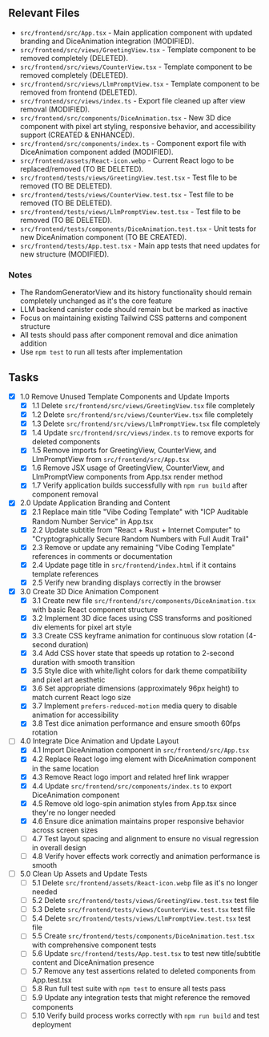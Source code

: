 ## Relevant Files

- `src/frontend/src/App.tsx` - Main application component with updated branding and DiceAnimation integration (MODIFIED).
- `src/frontend/src/views/GreetingView.tsx` - Template component to be removed completely (DELETED).
- `src/frontend/src/views/CounterView.tsx` - Template component to be removed completely (DELETED).
- `src/frontend/src/views/LlmPromptView.tsx` - Template component to be removed from frontend (DELETED).
- `src/frontend/src/views/index.ts` - Export file cleaned up after view removal (MODIFIED).
- `src/frontend/src/components/DiceAnimation.tsx` - New 3D dice component with pixel art styling, responsive behavior, and accessibility support (CREATED & ENHANCED).
- `src/frontend/src/components/index.ts` - Component export file with DiceAnimation component added (MODIFIED).
- `src/frontend/assets/React-icon.webp` - Current React logo to be replaced/removed (TO BE DELETED).
- `src/frontend/tests/views/GreetingView.test.tsx` - Test file to be removed (TO BE DELETED).
- `src/frontend/tests/views/CounterView.test.tsx` - Test file to be removed (TO BE DELETED).
- `src/frontend/tests/views/LlmPromptView.test.tsx` - Test file to be removed (TO BE DELETED).
- `src/frontend/tests/components/DiceAnimation.test.tsx` - Unit tests for new DiceAnimation component (TO BE CREATED).
- `src/frontend/tests/App.test.tsx` - Main app tests that need updates for new structure (MODIFIED).

### Notes

- The RandomGeneratorView and its history functionality should remain completely unchanged as it's the core feature
- LLM backend canister code should remain but be marked as inactive
- Focus on maintaining existing Tailwind CSS patterns and component structure
- All tests should pass after component removal and dice animation addition
- Use `npm test` to run all tests after implementation

## Tasks

- [x] 1.0 Remove Unused Template Components and Update Imports
  - [x] 1.1 Delete `src/frontend/src/views/GreetingView.tsx` file completely
  - [x] 1.2 Delete `src/frontend/src/views/CounterView.tsx` file completely
  - [x] 1.3 Delete `src/frontend/src/views/LlmPromptView.tsx` file completely
  - [x] 1.4 Update `src/frontend/src/views/index.ts` to remove exports for deleted components
  - [x] 1.5 Remove imports for GreetingView, CounterView, and LlmPromptView from `src/frontend/src/App.tsx`
  - [x] 1.6 Remove JSX usage of GreetingView, CounterView, and LlmPromptView components from App.tsx render method
  - [x] 1.7 Verify application builds successfully with `npm run build` after component removal

- [x] 2.0 Update Application Branding and Content
  - [x] 2.1 Replace main title "Vibe Coding Template" with "ICP Auditable Random Number Service" in App.tsx
  - [x] 2.2 Update subtitle from "React + Rust + Internet Computer" to "Cryptographically Secure Random Numbers with Full Audit Trail"
  - [x] 2.3 Remove or update any remaining "Vibe Coding Template" references in comments or documentation
  - [x] 2.4 Update page title in `src/frontend/index.html` if it contains template references
  - [x] 2.5 Verify new branding displays correctly in the browser

- [x] 3.0 Create 3D Dice Animation Component
  - [x] 3.1 Create new file `src/frontend/src/components/DiceAnimation.tsx` with basic React component structure
  - [x] 3.2 Implement 3D dice faces using CSS transforms and positioned div elements for pixel art style
  - [x] 3.3 Create CSS keyframe animation for continuous slow rotation (4-second duration)
  - [x] 3.4 Add CSS hover state that speeds up rotation to 2-second duration with smooth transition
  - [x] 3.5 Style dice with white/light colors for dark theme compatibility and pixel art aesthetic
  - [x] 3.6 Set appropriate dimensions (approximately 96px height) to match current React logo size
  - [x] 3.7 Implement `prefers-reduced-motion` media query to disable animation for accessibility
  - [x] 3.8 Test dice animation performance and ensure smooth 60fps rotation

- [ ] 4.0 Integrate Dice Animation and Update Layout
  - [x] 4.1 Import DiceAnimation component in `src/frontend/src/App.tsx`
  - [x] 4.2 Replace React logo img element with DiceAnimation component in the same location
  - [x] 4.3 Remove React logo import and related href link wrapper
  - [x] 4.4 Update `src/frontend/src/components/index.ts` to export DiceAnimation component
  - [x] 4.5 Remove old logo-spin animation styles from App.tsx since they're no longer needed
  - [x] 4.6 Ensure dice animation maintains proper responsive behavior across screen sizes
  - [ ] 4.7 Test layout spacing and alignment to ensure no visual regression in overall design
  - [ ] 4.8 Verify hover effects work correctly and animation performance is smooth

- [ ] 5.0 Clean Up Assets and Update Tests
  - [ ] 5.1 Delete `src/frontend/assets/React-icon.webp` file as it's no longer needed
  - [ ] 5.2 Delete `src/frontend/tests/views/GreetingView.test.tsx` test file
  - [ ] 5.3 Delete `src/frontend/tests/views/CounterView.test.tsx` test file
  - [ ] 5.4 Delete `src/frontend/tests/views/LlmPromptView.test.tsx` test file
  - [ ] 5.5 Create `src/frontend/tests/components/DiceAnimation.test.tsx` with comprehensive component tests
  - [ ] 5.6 Update `src/frontend/tests/App.test.tsx` to test new title/subtitle content and DiceAnimation presence
  - [ ] 5.7 Remove any test assertions related to deleted components from App.test.tsx
  - [ ] 5.8 Run full test suite with `npm test` to ensure all tests pass
  - [ ] 5.9 Update any integration tests that might reference the removed components
  - [ ] 5.10 Verify build process works correctly with `npm run build` and test deployment
